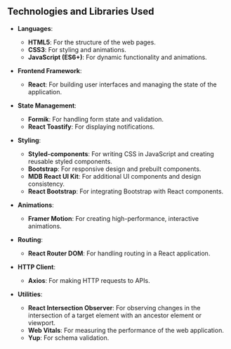 ## Technologies and Libraries Used

- **Languages**: 
  - **HTML5**: For the structure of the web pages.
  - **CSS3**: For styling and animations.
  - **JavaScript (ES6+)**: For dynamic functionality and animations.

- **Frontend Framework**: 
  - **React**: For building user interfaces and managing the state of the application.

- **State Management**: 
  - **Formik**: For handling form state and validation.
  - **React Toastify**: For displaying notifications.

- **Styling**: 
  - **Styled-components**: For writing CSS in JavaScript and creating reusable styled components.
  - **Bootstrap**: For responsive design and prebuilt components.
  - **MDB React UI Kit**: For additional UI components and design consistency.
  - **React Bootstrap**: For integrating Bootstrap with React components.

- **Animations**: 
  - **Framer Motion**: For creating high-performance, interactive animations.

- **Routing**: 
  - **React Router DOM**: For handling routing in a React application.

- **HTTP Client**: 
  - **Axios**: For making HTTP requests to APIs.

- **Utilities**: 
  - **React Intersection Observer**: For observing changes in the intersection of a target element with an ancestor element or viewport.
  - **Web Vitals**: For measuring the performance of the web application.
  - **Yup**: For schema validation.
